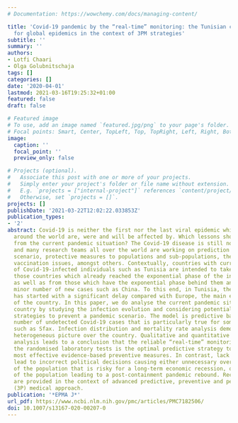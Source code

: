 ```yaml
---
# Documentation: https://wowchemy.com/docs/managing-content/

title: 'Covid-19 pandemic by the “real-time” monitoring: the Tunisian case and lessons
  for global epidemics in the context of 3PM strategies'
subtitle: ''
summary: ''
authors:
- Lotfi Chaari
- Olga Golubnitschaja
tags: []
categories: []
date: '2020-04-01'
lastmod: 2021-03-16T19:25:32+01:00
featured: false
draft: false

# Featured image
# To use, add an image named `featured.jpg/png` to your page's folder.
# Focal points: Smart, Center, TopLeft, Top, TopRight, Left, Right, BottomLeft, Bottom, BottomRight.
image:
  caption: ''
  focal_point: ''
  preview_only: false

# Projects (optional).
#   Associate this post with one or more of your projects.
#   Simply enter your project's folder or file name without extension.
#   E.g. `projects = ["internal-project"]` references `content/project/deep-learning/index.md`.
#   Otherwise, set `projects = []`.
projects: []
publishDate: '2021-03-22T12:02:22.033853Z'
publication_types:
- '2'
abstract: Covid-19 is neither the first nor the last viral epidemic which societies
  around the world are, were and will be affected by. Which lessons should be taken
  from the current pandemic situation? The Covid-19 disease is still not well characterised,
  and many research teams all over the world are working on prediction of the epidemic
  scenario, protective measures to populations and sub-populations, therapeutic and
  vaccination issues, amongst others. Contextually, countries with currently low numbers
  of Covid-19-infected individuals such as Tunisia are intended to take lessons from
  those countries which already reached the exponential phase of the infection distribution
  as well as from those which have the exponential phase behind them and record a
  minor number of new cases such as China. To this end, in Tunisia, the pandemic wave
  has started with a significant delay compared with Europe, the main economic partner
  of the country. In this paper, we do analyse the current pandemic situation in this
  country by studying the infection evolution and considering potential protective
  strategies to prevent a pandemic scenario. The model is predictive based on a large
  number of undetected Covid-19 cases that is particularly true for some country regions
  such as Sfax. Infection distribution and mortality rate analysis demonstrate a highly
  heterogeneous picture over the country. Qualitative and quantitative comparative
  analysis leads to a conclusion that the reliable “real-time” monitoring based on
  the randomised laboratory tests is the optimal predictive strategy to create the
  most effective evidence-based preventive measures. In contrast, lack of tests may
  lead to incorrect political decisions causing either unnecessary over-protection
  of the population that is risky for a long-term economic recession, or under-protection
  of the population leading to a post-containment pandemic rebound. Recommendations
  are provided in the context of advanced predictive, preventive and personalised
  (3P) medical approach.
publication: '*EPMA J*'
url_pdf: https://www.ncbi.nlm.nih.gov/pmc/articles/PMC7182506/
doi: 10.1007/s13167-020-00207-0
---
```

